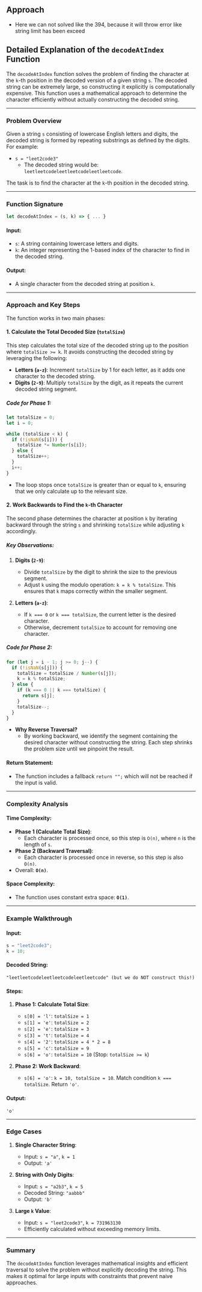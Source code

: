 ## Approach

- Here we can not solved like the 394, because it will throw error like string limit has been exceed

## Detailed Explanation of the `decodeAtIndex` Function

The `decodeAtIndex` function solves the problem of finding the character at the `k`-th position in the decoded version of a given string `s`. The decoded string can be extremely large, so constructing it explicitly is computationally expensive. This function uses a mathematical approach to determine the character efficiently without actually constructing the decoded string.

---

### Problem Overview

Given a string `s` consisting of lowercase English letters and digits, the decoded string is formed by repeating substrings as defined by the digits. For example:

- `s = "leet2code3"`
  - The decoded string would be: `leetleetcodeleetleetcodeleetleetcode`.

The task is to find the character at the `k`-th position in the decoded string.

---

### Function Signature

```javascript
let decodeAtIndex = (s, k) => { ... }
```

#### Input:

- `s`: A string containing lowercase letters and digits.
- `k`: An integer representing the 1-based index of the character to find in the decoded string.

#### Output:

- A single character from the decoded string at position `k`.

---

### Approach and Key Steps

The function works in two main phases:

#### 1. Calculate the Total Decoded Size (`totalSize`)

This step calculates the total size of the decoded string up to the position where `totalSize >= k`. It avoids constructing the decoded string by leveraging the following:

- **Letters (`a-z`)**: Increment `totalSize` by 1 for each letter, as it adds one character to the decoded string.
- **Digits (`2-9`)**: Multiply `totalSize` by the digit, as it repeats the current decoded string segment.

##### Code for Phase 1:

```javascript
let totalSize = 0;
let i = 0;

while (totalSize < k) {
  if (!isNaN(s[i])) {
    totalSize *= Number(s[i]);
  } else {
    totalSize++;
  }
  i++;
}
```

- The loop stops once `totalSize` is greater than or equal to `k`, ensuring that we only calculate up to the relevant size.

#### 2. Work Backwards to Find the `k`-th Character

The second phase determines the character at position `k` by iterating backward through the string `s` and shrinking `totalSize` while adjusting `k` accordingly.

##### Key Observations:

1. **Digits (`2-9`)**:

   - Divide `totalSize` by the digit to shrink the size to the previous segment.
   - Adjust `k` using the modulo operation: `k = k % totalSize`. This ensures that `k` maps correctly within the smaller segment.

2. **Letters (`a-z`)**:
   - If `k === 0` or `k === totalSize`, the current letter is the desired character.
   - Otherwise, decrement `totalSize` to account for removing one character.

##### Code for Phase 2:

```javascript
for (let j = i - 1; j >= 0; j--) {
  if (!isNaN(s[j])) {
    totalSize = totalSize / Number(s[j]);
    k = k % totalSize;
  } else {
    if (k === 0 || k === totalSize) {
      return s[j];
    }
    totalSize--;
  }
}
```

- **Why Reverse Traversal?**
  - By working backward, we identify the segment containing the desired character without constructing the string. Each step shrinks the problem size until we pinpoint the result.

#### Return Statement:

- The function includes a fallback `return "";` which will not be reached if the input is valid.

---

### Complexity Analysis

#### Time Complexity:

- **Phase 1 (Calculate Total Size)**:
  - Each character is processed once, so this step is `O(n)`, where `n` is the length of `s`.
- **Phase 2 (Backward Traversal)**:
  - Each character is processed once in reverse, so this step is also `O(n)`.
- Overall: **`O(n)`**.

#### Space Complexity:

- The function uses constant extra space: **`O(1)`**.

---

### Example Walkthrough

#### Input:

```javascript
s = "leet2code3";
k = 10;
```

#### Decoded String:

```plaintext
"leetleetcodeleetleetcodeleetleetcode" (but we do NOT construct this!)
```

#### Steps:

1. **Phase 1: Calculate Total Size**:

   - `s[0] = 'l'`: `totalSize = 1`
   - `s[1] = 'e'`: `totalSize = 2`
   - `s[2] = 'e'`: `totalSize = 3`
   - `s[3] = 't'`: `totalSize = 4`
   - `s[4] = '2'`: `totalSize = 4 * 2 = 8`
   - `s[5] = 'c'`: `totalSize = 9`
   - `s[6] = 'o'`: `totalSize = 10` (Stop: `totalSize >= k`)

2. **Phase 2: Work Backward**:
   - `s[6] = 'o'`: `k = 10, totalSize = 10`. Match condition `k === totalSize`. Return `'o'`.

#### Output:

```plaintext
'o'
```

---

### Edge Cases

1. **Single Character String**:

   - Input: `s = "a"`, `k = 1`
   - Output: `'a'`

2. **String with Only Digits**:

   - Input: `s = "a2b3"`, `k = 5`
   - Decoded String: `"aabbb"`
   - Output: `'b'`

3. **Large `k` Value**:
   - Input: `s = "leet2code3"`, `k = 731963130`
   - Efficiently calculated without exceeding memory limits.

---

### Summary

The `decodeAtIndex` function leverages mathematical insights and efficient traversal to solve the problem without explicitly decoding the string. This makes it optimal for large inputs with constraints that prevent naive approaches.
